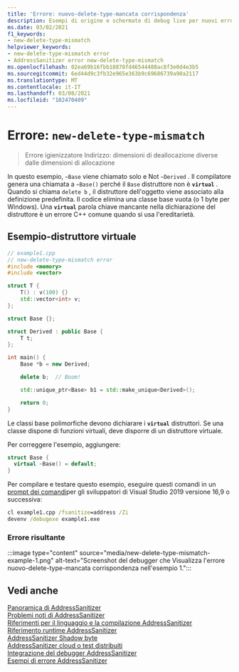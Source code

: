 ```yaml
---
title: 'Errore: nuovo-delete-type-mancata corrispondenza'
description: Esempi di origine e schermate di debug live per nuovi errori di mancata corrispondenza del tipo di eliminazione.
ms.date: 03/02/2021
f1_keywords:
- new-delete-type-mismatch
helpviewer_keywords:
- new-delete-type-mismatch error
- AddressSanitizer error new-delete-type-mismatch
ms.openlocfilehash: 02ea69b16fbb18878fd46544488ac8f3e0d4e3b5
ms.sourcegitcommit: 6ed44d9c3fb32e965e363b9c69686739a90a2117
ms.translationtype: MT
ms.contentlocale: it-IT
ms.lasthandoff: 03/08/2021
ms.locfileid: "102470409"
---
```

# <a name="error-new-delete-type-mismatch"></a>Errore: `new-delete-type-mismatch`

> Errore igienizzatore Indirizzo: dimensioni di deallocazione diverse dalle dimensioni di allocazione

In questo esempio, `~Base` viene chiamato solo e Not `~Derived` . Il compilatore genera una chiamata a `~Base()` perché il `Base` distruttore non è **`virtual`** . Quando si chiama `delete b` , il distruttore dell'oggetto viene associato alla definizione predefinita. Il codice elimina una classe base vuota (o 1 byte per Windows). Una **`virtual`** parola chiave mancante nella dichiarazione del distruttore è un errore C++ comune quando si usa l'ereditarietà.

## <a name="example---virtual-destructor"></a>Esempio-distruttore virtuale

```cpp
// example1.cpp
// new-delete-type-mismatch error
#include <memory>
#include <vector>

struct T {
    T() : v(100) {}
    std::vector<int> v;
};

struct Base {};

struct Derived : public Base {
    T t;
};

int main() {
    Base *b = new Derived;

    delete b;  // Boom! 

    std::unique_ptr<Base> b1 = std::make_unique<Derived>();

    return 0;
}
```

Le classi base polimorfiche devono dichiarare i **`virtual`** distruttori. Se una classe dispone di funzioni virtuali, deve disporre di un distruttore virtuale.

Per correggere l'esempio, aggiungere:

```cpp
struct Base {
  virtual ~Base() = default;
}
```

Per compilare e testare questo esempio, eseguire questi comandi in un [prompt dei comandi](../build/building-on-the-command-line.md#developer_command_prompt_shortcuts)per gli sviluppatori di Visual Studio 2019 versione 16,9 o successiva:

```cmd
cl example1.cpp /fsanitize=address /Zi
devenv /debugexe example1.exe
```

### <a name="resulting-error"></a>Errore risultante

:::image type="content" source="media/new-delete-type-mismatch-example-1.png" alt-text="Screenshot del debugger che Visualizza l'errore nuovo-delete-type-mancata corrispondenza nell'esempio 1.":::

## <a name="see-also"></a>Vedi anche

[Panoramica di AddressSanitizer](./asan.md)\
[Problemi noti di AddressSanitizer](./asan-known-issues.md)\
[Riferimenti per il linguaggio e la compilazione AddressSanitizer](./asan-building.md)\
[Riferimento runtime AddressSanitizer](./asan-runtime.md)\
[AddressSanitizer Shadow byte](./asan-shadow-bytes.md)\
[AddressSanitizer cloud o test distribuiti](./asan-offline-crash-dumps.md)\
[Integrazione del debugger AddressSanitizer](./asan-debugger-integration.md)\
[Esempi di errore AddressSanitizer](./asan-error-examples.md)
